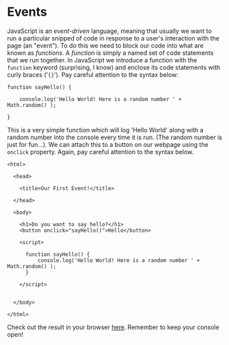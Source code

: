 # Events

JavaScript is an *event-driven* language, meaning that usually we want to run a particular snipped of code in response to a user's interaction with the page (an "event"). To do this we need to block our code into what are known as *functions*. A *function* is simply a named set of code statements that we run together. In JavaScript we introduce a function with the `function` keyword (surprising, I know) and enclose its code statements with curly braces ('`{}`'). Pay careful attention to the syntax below:

    function sayHello() {

    	console.log('Hello World! Here is a random number ' + Math.random() );

    }

This is a very simple function which will log 'Hello World' along with a random number into the console every time it is run. (The random number is just for fun...). We can attach this to a button on our webpage using the `onclick` property. Again, pay careful attention to the syntax below.

    <html>
      
      <head>
      
        <title>Our First Event!</title>
      
      </head>
      
      <body>

      	<h1>Do you want to say hello?</h1>
      	<button onclick="sayHello()">Hello</button>
      	
      	<script>

      	  function sayHello() {
      		  console.log('Hello World! Here is a random number ' + Math.random() );
      	  }

      	</script>


      </body>

    </html>


Check out the result in your browser [here](examples/button.html "Hello World With a Button"). Remember to keep your console open!